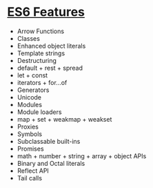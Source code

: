 # [ES6 Features](https://github.com/lukehoban/es6features)

* Arrow Functions
* Classes
* Enhanced object literals
* Template strings
* Destructuring
* default + rest + spread
* let + const
* iterators + for...of
* Generators
* Unicode
* Modules
* Module loaders
* map + set + weakmap + weakset
* Proxies
* Symbols
* Subclassable built-ins
* Promises
* math + number + string + array + object APIs
* Binary and Octal literals
* Reflect API
* Tail calls
